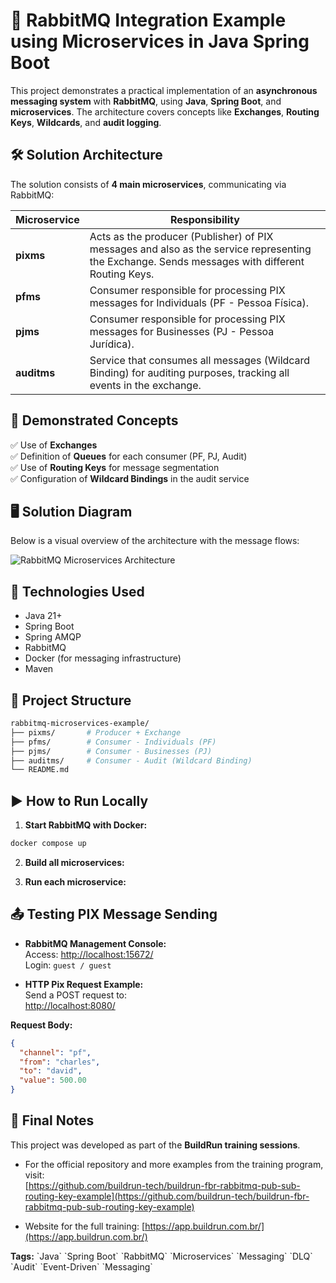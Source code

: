 
# 📡 RabbitMQ Integration Example using Microservices in Java Spring Boot

This project demonstrates a practical implementation of an **asynchronous messaging system** with **RabbitMQ**, using **Java**, **Spring Boot**, and **microservices**. The architecture covers concepts like **Exchanges**, **Routing Keys**, **Wildcards**, and **audit logging**.

## 🛠️ Solution Architecture

The solution consists of **4 main microservices**, communicating via RabbitMQ:

| Microservice | Responsibility |
|--------------|----------------|
| **pixms** | Acts as the producer (Publisher) of PIX messages and also as the service representing the Exchange. Sends messages with different Routing Keys. |
| **pfms** | Consumer responsible for processing PIX messages for Individuals (PF - Pessoa Física). |
| **pjms** | Consumer responsible for processing PIX messages for Businesses (PJ - Pessoa Jurídica). |
| **auditms** | Service that consumes all messages (Wildcard Binding) for auditing purposes, tracking all events in the exchange. |

## 📌 Demonstrated Concepts

✅ Use of **Exchanges**  
✅ Definition of **Queues** for each consumer (PF, PJ, Audit)  
✅ Use of **Routing Keys** for message segmentation  
✅ Configuration of **Wildcard Bindings** in the audit service

## 🖥️ Solution Diagram

Below is a visual overview of the architecture with the message flows:

![RabbitMQ Microservices Architecture](./bc7a517d-f8ed-46ac-aaa9-f7cc78fcf51c.png)

## 🚀 Technologies Used

- Java 21+
- Spring Boot
- Spring AMQP
- RabbitMQ
- Docker (for messaging infrastructure)
- Maven

## 📂 Project Structure

```bash
rabbitmq-microservices-example/
├── pixms/       # Producer + Exchange
├── pfms/        # Consumer - Individuals (PF)
├── pjms/        # Consumer - Businesses (PJ)
├── auditms/     # Consumer - Audit (Wildcard Binding)
└── README.md
```

## ▶️ How to Run Locally

1. **Start RabbitMQ with Docker:**

```bash
docker compose up
```

2. **Build all microservices:**

3. **Run each microservice:**


## 📤 Testing PIX Message Sending

- **RabbitMQ Management Console:**  
  Access: [http://localhost:15672/](http://localhost:15672/)  
  Login: `guest / guest`

- **HTTP Pix Request Example:**  
  Send a POST request to:  
  [http://localhost:8080/](http://localhost:8080/pix)

**Request Body:**
```json
{
  "channel": "pf",
  "from": "charles",
  "to": "david",
  "value": 500.00
}
```

## 📝 Final Notes

This project was developed as part of the **BuildRun training sessions**.

- For the official repository and more examples from the training program, visit:  
[https://github.com/buildrun-tech/buildrun-fbr-rabbitmq-pub-sub-routing-key-example](https://github.com/buildrun-tech/buildrun-fbr-rabbitmq-pub-sub-routing-key-example)

- Website for the full training: [https://app.buildrun.com.br/](https://app.buildrun.com.br/)


**Tags:** \`Java\` \`Spring Boot\` \`RabbitMQ\` \`Microservices\` \`Messaging\` \`DLQ\` \`Audit\` \`Event-Driven\` \`Messaging\`
